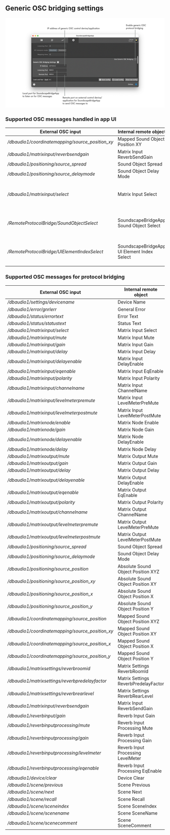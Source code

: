 ## Generic OSC bridging settings

![Showreel.010.png](../Showreel/Showreel.011.png "Generic OSC bridging settings")

### Supported OSC messages handled in app UI

| External OSC input | Internal remote object | |
| -- | -- | -- |
| _/dbaudio1/coordinatemapping/source_position_xy_ | Mapped Sound Object Position XY      |  |
| _/dbaudio1/matrixinput/reverbsendgain_ | Matrix Input ReverbSendGain          |  |
| _/dbaudio1/positioning/source_spread_ | Sound Object Spread                  |  |
| _/dbaudio1/positioning/source_delaymode_ | Sound Object Delay Mode              |  |
| _/dbaudio1/matrixinput/select_ | Matrix Input Select                    | _Used to externally (de-)select a sound object_ |
| _/RemoteProtocolBridge/SoundObjectSelect_ | SoundscapeBridgeApp Sound Object Select | _Used to externally (de-)select a sound object_ |
| _/RemoteProtocolBridge/UIElementIndexSelect_ | SoundscapeBridgeApp UI Element Index Select | _Used to externally switch between tabs_ |

### Supported OSC messages for protocol bridging

| External OSC input | Internal remote object | |
| -- | -- | -- |
| _/dbaudio1/settings/devicename_ | Device Name
| _/dbaudio1/error/gnrlerr_ | General Error                        |  |
| _/dbaudio1/status/errortext_ | Error Text                           |  |
| _/dbaudio1/status/statustext_ | Status Text                          |  |
| _/dbaudio1/matrixinput/select_ | Matrix Input Select                    |  |
| _/dbaudio1/matrixinput/mute_ | Matrix Input Mute                    |  |
| _/dbaudio1/matrixinput/gain_ | Matrix Input Gain                    |  |
| _/dbaudio1/matrixinput/delay_ | Matrix Input Delay                   |  |
| _/dbaudio1/matrixinput/delayenable_ | Matrix Input DelayEnable             |  |
| _/dbaudio1/matrixinput/eqenable_ | Matrix Input EqEnable                |  |
| _/dbaudio1/matrixinput/polarity_ | Matrix Input Polarity                |  |
| _/dbaudio1/matrixinput/channelname_ | Matrix Input ChannelName             |  |
| _/dbaudio1/matrixinput/levelmeterpremute_ | Matrix Input LevelMeterPreMute       |  |
| _/dbaudio1/matrixinput/levelmeterpostmute_ | Matrix Input LevelMeterPostMute      |  |
| _/dbaudio1/matrixnode/enable_ | Matrix Node Enable                   |  |
| _/dbaudio1/matrixnode/gain_ | Matrix Node Gain                     |  |
| _/dbaudio1/matrixnode/delayenable_ | Matrix Node DelayEnable              |  |
| _/dbaudio1/matrixnode/delay_ | Matrix Node Delay                    |  |
| _/dbaudio1/matrixoutput/mute_ | Matrix Output Mute                   |  |
| _/dbaudio1/matrixoutput/gain_ | Matrix Output Gain                   |  |
| _/dbaudio1/matrixoutput/delay_ | Matrix Output Delay                  |  |
| _/dbaudio1/matrixoutput/delayenable_ | Matrix Output DelayEnable            |  |
| _/dbaudio1/matrixoutput/eqenable_ | Matrix Output EqEnable               |  |
| _/dbaudio1/matrixoutput/polarity_ | Matrix Output Polarity               |  |
| _/dbaudio1/matrixoutput/channelname_ | Matrix Output ChannelName            |  |
| _/dbaudio1/matrixoutput/levelmeterpremute_ | Matrix Output LevelMeterPreMute      |  |
| _/dbaudio1/matrixoutput/levelmeterpostmute_ | Matrix Output LevelMeterPostMute     |  |
| _/dbaudio1/positioning/source_spread_ | Sound Object Spread                  |  |
| _/dbaudio1/positioning/source_delaymode_ | Sound Object Delay Mode              |  |
| _/dbaudio1/positioning/source_position_ | Absolute Sound Object Position XYZ   |  |
| _/dbaudio1/positioning/source_position_xy_ | Absolute Sound Object Position XY    |  |
| _/dbaudio1/positioning/source_position_x_ | Absolute Sound Object Position X     |  |
| _/dbaudio1/positioning/source_position_y_ | Absolute Sound Object Position Y     |  |
| _/dbaudio1/coordinatemapping/source_position_ | Mapped Sound Object Position XYZ     |  |
| _/dbaudio1/coordinatemapping/source_position_xy_ | Mapped Sound Object Position XY      |  |
| _/dbaudio1/coordinatemapping/source_position_x_ | Mapped Sound Object Position X       |  |
| _/dbaudio1/coordinatemapping/source_position_y_ | Mapped Sound Object Position Y       |  |
| _/dbaudio1/matrixsettings/reverbroomid_ | Matrix Settings ReverbRoomId         |  |
| _/dbaudio1/matrixsettings/reverbpredelayfactor_ | Matrix Settings ReverbPredelayFactor |  |
| _/dbaudio1/matrixsettings/reverbrearlevel_ | Matrix Settings ReverbRearLevel      |  |
| _/dbaudio1/matrixinput/reverbsendgain_ | Matrix Input ReverbSendGain          |  |
| _/dbaudio1/reverbinput/gain_ | Reverb Input Gain                    |  |
| _/dbaudio1/reverbinputprocessing/mute_ | Reverb Input Processing Mute         |  |
| _/dbaudio1/reverbinputprocessing/gain_ | Reverb Input Processing Gain         |  |
| _/dbaudio1/reverbinputprocessing/levelmeter_ | Reverb Input Processing LevelMeter   |  |
| _/dbaudio1/reverbinputprocessing/eqenable_ | Reverb Input Processing EqEnable     |  |
| _/dbaudio1/device/clear_ | Device Clear                         |  |
| _/dbaudio1/scene/previous_ | Scene Previous                       |  |
| _/dbaudio1/scene/next_ | Scene Next                           |  |
| _/dbaudio1/scene/recall_ | Scene Recall                         |  |
| _/dbaudio1/scene/sceneindex_ | Scene SceneIndex                     |  |
| _/dbaudio1/scene/scenename_ | Scene SceneName                      |  |
| _/dbaudio1/scene/scenecomment_ | Scene SceneComment                   |  |